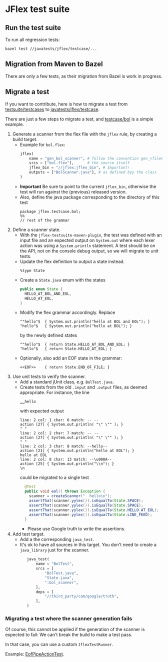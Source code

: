 # JFlex test suite

## Run the test suite

To run all regression tests:

    bazel test //javatests/jflex/testcase/...
    
## Migration from Maven to Bazel

There are only a few tests, as their migration from Bazel is work in progress.

## Migrate a test

If you want to contribute, here is how to migrate a test from
[testsuite/testcases](https://github.com/jflex-de/jflex/tree/master/testsuite/testcases)
to
[javatests/jflex/testcase](https://github.com/jflex-de/jflex/tree/master/javatests/jflex/testcase).

There are just a few steps to migrate a test,
and [testcase/bol](https://github.com/jflex-de/jflex/tree/master/javatests/jflex/testcase/bol)
is a simple example.

1. Generate a scanner from the flex file with the `jflex` rule, by creating a
   build target.
   - Example for `bol.flex`:
     ```python
     jflex(
         name = "gen_bol_scanner", # follow the convention gen_<filename>_scanner
         srcs = ["bol.flex"],      # the source itself
         jflex_bin = "//jflex:jflex_bin", # Important!
         outputs = ["BolScanner.java"], # as defined byy the class
     )
     ```
   - **Important** Be sure to point to the current `jflex_bin`, otherwise the
     test will run against the (previous) released version.
   - Also, define the java package corresponding to the directory of this test
     ```text
     package jflex.testcase.bol;
     %%
     // rest of the grammar
     ```
2. Define a scanner state.
   - With the `jflex-testsuite-maven-plugin`, the test was defined with an input
     file and an expected output on `System.out` where each lexer action was
     using a `System.println` statement.
     A test should be on the API, not on the console debug output, so we will
     migrate to unit tests.
   - Update the flex definition to output a state instead.
     ```text
     %type State
     ```
   - Create a `State.java` enum with the states
     ```java
     public enum State {
       HELLO_AT_BOL_AND_EOL,
       HELLO_AT_EOL,
     }
     ```
   - Modify the flex grammar accordingly.
     Replace
     ```text
     ^"hello"$  { System.out.println("hello at BOL and EOL"); }
     "hello"$   { System.out.println("hello at BOL"); }
     ```
     by the newly defined states
     ```text
     ^"hello"$  { return State.HELLO_AT_BOL_AND_EOL; }
     "hello"$   { return State.HELLO_AT_EOL; }
     ```
   - Optionally, also add an EOF state in the grammar:
     ```text
     <<EOF>>    { return State.END_OF_FILE; }
     ```
3. Use unit tests to verify the scanner.
   - Add a standard jUnit class, e.g. `BolTest.java`.
   - Create tests from the old `.input` and `.output` files, as deemed
     appropriate.
     For instance, the line
     ```text
     ␣␣hello
     ```
     with expected output
     ```text
     line: 2 col: 1 char: 6 match: -- --
     action [27] { System.out.println( "\" \"" ); }
     " "
     line: 2 col: 2 char: 7 match: -- --
     action [27] { System.out.println( "\" \"" ); }
     " "
     line: 2 col: 3 char: 8 match: --hello--
     action [21] { System.out.println("hello at EOL"); }
     hello at EOL
     line: 2 col: 8 char: 13 match: --\u000A--
     action [25] { System.out.println("\\n"); }
     \n
     ```
     could be migrated to a single test
     ```java
       @Test
       public void eol() throws Exception {
         scanner = createScanner("  hello\n");
         assertThat(scanner.yylex()).isEqualTo(State.SPACE);
         assertThat(scanner.yylex()).isEqualTo(State.SPACE);
         assertThat(scanner.yylex()).isEqualTo(State.HELLO_AT_EOL);
         assertThat(scanner.yylex()).isEqualTo(State.LINE_FEED);
       }
     ```
     - Please use Google truth to write the assertions.
4. Add test target.
   - Add a the corresponding `java_test`.
   - It's ok to have all sources in this target.
     You don't need to create a `java_library` just for the scanner.
     ```python
        java_test(
            name = "BolTest",
            srcs = [
                "BolTest.java",
                "State.java",
                ":bol_scanner",
            ],
            deps = [
                "//third_party/com/google/truth",
            ],
        )
      ```
   

### Migrating a test where the scanner generation fails

Of course, this cannot be applied if the generation of the scanner is expected
to fail: We can't break the build to make a test pass.

In that case, you can use a custom `JflexTestRunner`.

Example: [EofPipeActionTest](https://github.com/jflex-de/jflex/blob/master/javatests/jflex/testcase/action_pipe/EofPipeActionTest.java).
